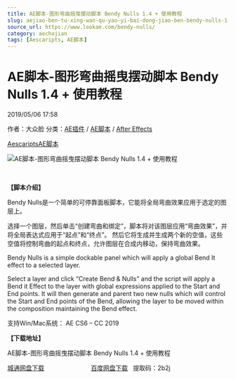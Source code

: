 ```yaml
---
title: AE脚本-图形弯曲摇曳摆动脚本 Bendy Nulls 1.4 + 使用教程
slug: aejiao-ben-tu-xing-wan-qu-yao-yi-bai-dong-jiao-ben-bendy-nulls-1-4-shi-yong-jiao-cheng
source_url: https://www.lookae.com/bendy-nulls/
category: aechajian
tags: [Aescaripts, AE脚本]
---
```

# AE脚本-图形弯曲摇曳摆动脚本 Bendy Nulls 1.4 + 使用教程

2019/05/06 17:58

作者：大众脸
分类：[AE插件](https://www.lookae.com/after-effects/aechajian/) / [AE脚本](https://www.lookae.com/after-effects/aescripts/) / [After Effects](https://www.lookae.com/after-effects/)

[Aescaripts](https://www.lookae.com/tag/aescaripts/)[AE脚本](https://www.lookae.com/tag/ae%e8%84%9a%e6%9c%ac/)

![AE脚本-图形弯曲摇曳摆动脚本 Bendy Nulls 1.4 + 使用教程](https://www.lookae.com/wp-content/uploads/2019/05/Bendy-Nulls.jpg "AE脚本-图形弯曲摇曳摆动脚本 Bendy Nulls 1.4 + 使用教程-LookAE.com")

﻿

**【脚本介绍】**

Bendy Nulls是一个简单的可停靠面板脚本，它能将全局弯曲效果应用于选定的图层上。

选择一个图层，然后单击“创建弯曲和绑定”，脚本将对该图层应用“弯曲效果”，并将全局表达式应用于“起点”和“终点”。 然后它将生成并生成两个新的空值，这些空值将控制弯曲的起点和终点，允许图层在合成内移动，保持弯曲效果。

Bendy Nulls is a simple dockable panel which will apply a global Bend It effect to a selected layer.

Select a layer and click “Create Bend & Nulls” and the script will apply a Bend it Effect to the layer with global expressions applied to the Start and End points. It will then generate and parent two new nulls which will control the Start and End points of the Bend, allowing the layer to be moved within the composition maintaining the Bend effect.

支持Win/Mac系统： AE CS6 – CC 2019

**【下载地址】**

AE脚本-图形弯曲摇曳摆动脚本 Bendy Nulls 1.4 + 使用教程

[城通网盘下载](https://lookae.ctfile.com/fs/680462-372789551)                           [百度网盘下载](https://pan.baidu.com/s/16eoZKJEiIch22vU2j2uNsQ)   提取码：2b2j

